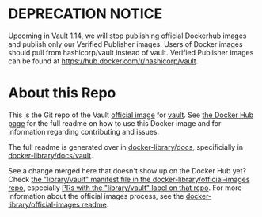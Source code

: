# DEPRECATION NOTICE
Upcoming in Vault 1.14, we will stop publishing official Dockerhub images and publish only our Verified Publisher images. Users of Docker images should pull from hashicorp/vault instead of vault. Verified Publisher images can be found at https://hub.docker.com/r/hashicorp/vault.

# About this Repo

This is the Git repo of the Vault [official
image](https://docs.docker.com/docker-hub/official_repos/) for
[vault](https://registry.hub.docker.com/_/vault/). See [the Docker Hub
page](https://registry.hub.docker.com/_/vault/) for the full readme on how to
use this Docker image and for information regarding contributing and issues.

The full readme is generated over in
[docker-library/docs](https://github.com/docker-library/docs), specificially in
[docker-library/docs/vault](https://github.com/docker-library/docs/tree/master/vault).

See a change merged here that doesn't show up on the Docker Hub yet? Check [the
"library/vault" manifest file in the docker-library/official-images
repo](https://github.com/docker-library/official-images/blob/master/library/vault),
especially [PRs with the "library/vault" label on that
repo](https://github.com/docker-library/official-images/labels/library%2Fvault).
For more information about the official images process, see the
[docker-library/official-images
readme](https://github.com/docker-library/official-images/blob/master/README.md).

<!-- THIS FILE IS GENERATED BY https://github.com/docker-library/docs/blob/master/generate-repo-stub-readme.sh -->
